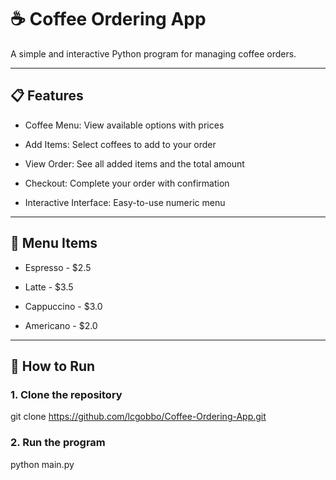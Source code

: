 # ☕ Coffee Ordering App
A simple and interactive Python program for managing coffee orders.

------------------------------------------------------------------------------------------------------------------------

## 📋 Features

- Coffee Menu: View available options with prices

- Add Items: Select coffees to add to your order

- View Order: See all added items and the total amount

- Checkout: Complete your order with confirmation

- Interactive Interface: Easy-to-use numeric menu

------------------------------------------------------------------------------------------------------------------------

## 🧮 Menu Items

* Espresso - $2.5

* Latte - $3.5

* Cappuccino - $3.0

* Americano - $2.0

------------------------------------------------------------------------------------------------------------------------

## 🚀 How to Run

### 1. Clone the repository

git clone https://github.com/lcgobbo/Coffee-Ordering-App.git

### 2. Run the program

python main.py